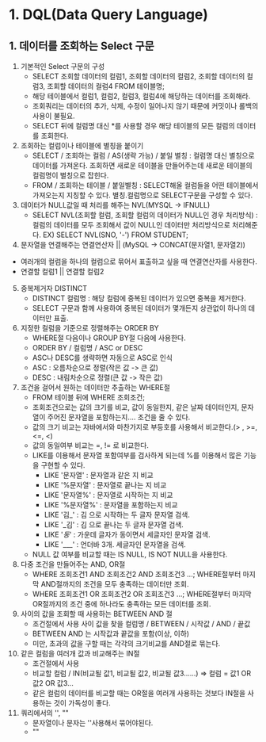 # 1. DQL(Data Query Language)
## 1. 데이터를 조회하는 Select 구문
1. 기본적인 Select 구문의 구성
    - SELECT 조회할 데이터의 컬럼1, 
             조회할 데이터의 컬럼2,
             조회할 데이터의 컬럼3,
             조회할 데이터의 컬럼4
        FROM 테이블명;
    - 해당 테이블에서 컬럼1, 컬럼2, 컬럼3, 컬럼4에 해당하는 데이터를 조회해라.
    - 조회쿼리는 데이터의 추가, 삭제, 수정이 일어나지 않기 때문에 커밋이나 롤백의 사용이 불필요.
    - SELECT 뒤에 컬럼명 대신 *를 사용할 경우 해당 테이블의 모든 컬럼의 데이터를 조회한다.
2. 조회하는 컬럼이나 테이블에 별칭을 붙이기
    - SELECT / 조회하는 컬럼 / AS(생략 가능) / 붙일 별칭 : 컬럼명 대신 별칭으로 데이터를 가져온다. 조회하면 새로운 테이블을 만들어주는데 새로운 테이블의 컬럼명이 별칭으로 잡힌다.
    - FROM / 조회하는 테이블 / 붙일별칭 : SELECT해올 컬럼들을 어떤 테이블에서 가져오는지 지칭할 수 있다. 별칭.컬럼명으로 SELECT구문을 구성할 수 있다.
3. 데이터가 NULL값일 때 처리를 해주는 NVL(MYSQL -> IFNULL)
    - SELECT NVL(조회할 컬럼, 조회할 컬럼의 데이터가 NULL인 경우 처리방식) : 컬럼의 데이터를 모두 조회해서 값이 NULL인 데이터만 처리방식으로 처리해준다.
    EX) SELECT NVL(SNO, '-')
                FROM STUDENT;
4. 문자열을 연결해주는 연결연산자 || (MySQL -> CONCAT(문자열1, 문자열2))
- 여러개의 컬럼을 하나의 컬럼으로 묶어서 표출하고 싶을 때 연결연산자를 사용한다.
- 연결할 컬럼1 || 연결할 컬럼2
5. 중복제거자 DISTINCT
    - DISTINCT 컬럼명 : 해당 컬럼에 중복된 데이터가 있으면 중복을 제거한다.
    - SELECT 구문과 함께 사용하여 중복된 데이터가 몇개든지 상관없이 하나의 데이터만 표출.
6. 지정한 컬럼을 기준으로 정렬해주는 ORDER BY
    - WHERE절 다음이나 GROUP BY절 다음에 사용한다.
    - ORDER BY / 컬럼명 / ASC or DESC 
    - ASC나 DESC를 생략하면 자동으로 ASC로 인식
    - ASC : 오름차순으로 정렬(작은 값 -> 큰 값)
    - DESC : 내림차순으로 정렬(큰 값 -> 작은 값)
7. 조건을 걸어서 원하는 데이터만 추출하는 WHERE절
    - FROM 테이블 뒤에 WHERE 조회조건;
    - 조회조건으로는 값의 크기를 비교, 값이 동일한지, 같은 날짜 데이터인지, 문자열이 주어진 문자열을 포함하는지.... 조건을 줄 수 있다. 
    - 값의 크기 비교는 자바에서와 마찬가지로 부등호를 사용해서 비교한다.(> , >=, <=, <)
    - 값의 동일여부 비교는 =, != 로 비교한다.
    - LIKE를 이용해서 문자열 포함여부를 검사하게 되는데 %를 이용해서 많은 기능을 구현할 수 있다. 
        - LIKE '문자열' : 문자열과 같은 지 비교
        - LIKE '%문자열' : 문자열로 끝나는 지 비교
        - LIKE '문자열%' : 문자열로 시작하는 지 비교
        - LIKE '%문자열%' : 문자열을 포함하는지 비교
        - LIKE '김_' : 김 으로 시작하는 두 글자 문자열 검색.
        - LIKE '_김' : 김 으로 끝나는 두 글자 문자열 검색.
        - LIKE '_동_' : 가운데 글자가 동이면서 세글자인 문자열 검색.
        - LIKE '___' : 언더바 3개. 세글자인 문자열을 검색.
    - NULL 값 여부를 비교할 때는 IS NULL, IS NOT NULL을 사용한다.
8. 다중 조건을 만들어주는 AND, OR절
    - WHERE 조회조건1
        AND 조회조건2
        AND 조회조건3
        ...;
        WHERE절부터 마지막 AND절까지의 조건을 모두 충족하는 데이터만 조회.
    - WHERE 조회조건1
         OR 조회조건2
         OR 조회조건3
        ...;
        WHERE절부터 마지막 OR절까지의 조건 중에 하나라도 충족하는 모든 데이터를 조회.
9. 사이의 값을 조회할 때 사용하는 BETWEEN AND 절
    - 조건절에서 사용
      사이 값을 찾을 컬럼명 / BETWEEN / 시작값 / AND / 끝값
    - BETWEEN AND 는 시작값과 끝값을 포함(이상, 이하)
    - 미만, 초과의 값을 구할 때는 각각의 크기비교를 AND절로 묶는다.
10. 같은 컬럼을 여러개 값과 비교해주는 IN절
    - 조건절에서 사용
    - 비교할 컬럼 / IN(비교될 값1, 비교될 값2, 비교될 값3......)
    => 컬럼 = 값1 OR 값2 OR 값3...
    - 같은 컬럼의 데이터를 비교할 때는 OR절을 여러개 사용하는 것보다 IN절을 사용하는 것이 가독성이 좋다.
11. 쿼리에서의 '', ""
    - 문자열이나 문자는 ''사용해서 묶어야된다.
    - ""
